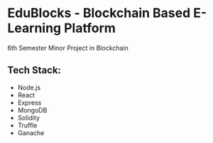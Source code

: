 # EduBlocks - Blockchain Based E-Learning Platform
6th Semester Minor Project in Blockchain

## Tech Stack:
- Node.js
- React
- Express
- MongoDB
- Solidity
- Truffle 
- Ganache 


